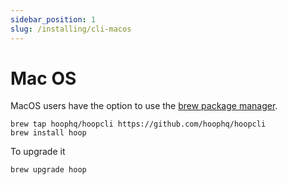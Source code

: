 ```yaml
---
sidebar_position: 1
slug: /installing/cli-macos
---
```


# Mac OS

MacOS users have the option to use the [brew package manager](https://brew.sh/).

```shell
brew tap hoophq/hoopcli https://github.com/hoophq/hoopcli
brew install hoop
```

To upgrade it

```shell
brew upgrade hoop
```
